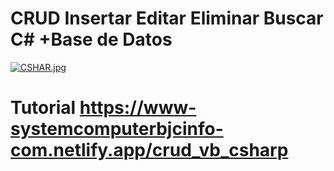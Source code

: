 # CRUD Insertar Editar Eliminar Buscar C# +Base de Datos
[![CSHAR.jpg](https://i.postimg.cc/T3Cnn95z/CSHAR.jpg)](https://www-systemcomputerbjcinfo-com.netlify.app/crud_vb_csharp)
# Tutorial https://www-systemcomputerbjcinfo-com.netlify.app/crud_vb_csharp
